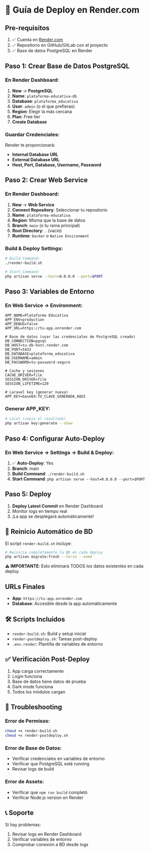 # 🚀 Guía de Deploy en Render.com

## Pre-requisitos
1. ✅ Cuenta en [Render.com](https://render.com)
2. ✅ Repositorio en GitHub/GitLab con el proyecto
3. ✅ Base de datos PostgreSQL en Render

## Paso 1: Crear Base de Datos PostgreSQL

### En Render Dashboard:
1. **New** → **PostgreSQL**
2. **Name**: `plataforma-educativa-db`
3. **Database**: `plataforma_educativa`
4. **User**: `admin` (o el que prefieras)
5. **Region**: Elegir la más cercana
6. **Plan**: Free tier
7. **Create Database**

### Guardar Credenciales:
Render te proporcionará:
- **Internal Database URL**
- **External Database URL** 
- **Host, Port, Database, Username, Password**

## Paso 2: Crear Web Service

### En Render Dashboard:
1. **New** → **Web Service**
2. **Connect Repository**: Seleccionar tu repositorio
3. **Name**: `plataforma-educativa`
4. **Region**: Misma que la base de datos
5. **Branch**: `main` (o tu rama principal)
6. **Root Directory**: `.` (vacío)
7. **Runtime**: `Docker` o `Native Environment`

### Build & Deploy Settings:
```bash
# Build Command:
./render-build.sh

# Start Command:
php artisan serve --host=0.0.0.0 --port=$PORT
```

## Paso 3: Variables de Entorno

### En Web Service → Environment:
```env
APP_NAME=Plataforma Educativa
APP_ENV=production
APP_DEBUG=false
APP_URL=https://tu-app.onrender.com

# Base de datos (usar las credenciales de PostgreSQL creado)
DB_CONNECTION=pgsql
DB_HOST=tu-db-host.render.com
DB_PORT=5432
DB_DATABASE=plataforma_educativa
DB_USERNAME=admin
DB_PASSWORD=tu-password-seguro

# Cache y sesiones
CACHE_DRIVER=file
SESSION_DRIVER=file
SESSION_LIFETIME=120

# Laravel key (generar nueva)
APP_KEY=base64:TU_CLAVE_GENERADA_AQUI
```

### Generar APP_KEY:
```bash
# Local (copia el resultado)
php artisan key:generate --show
```

## Paso 4: Configurar Auto-Deploy

### En Web Service → Settings → Build & Deploy:
1. ✅ **Auto-Deploy**: Yes
2. **Branch**: main
3. **Build Command**: `./render-build.sh`
4. **Start Command**: `php artisan serve --host=0.0.0.0 --port=$PORT`

## Paso 5: Deploy

1. **Deploy Latest Commit** en Render Dashboard
2. Monitor logs en tiempo real
3. ¡La app se desplegará automáticamente!

## 🔄 Reinicio Automático de BD

El script `render-build.sh` incluye:
```bash
# Reinicia completamente la BD en cada deploy
php artisan migrate:fresh --force --seed
```

**⚠️ IMPORTANTE**: Esto eliminará TODOS los datos existentes en cada deploy.

## URLs Finales

- **App**: `https://tu-app.onrender.com`
- **Database**: Accesible desde la app automáticamente

## 🛠️ Scripts Incluidos

- `render-build.sh`: Build y setup inicial
- `render-postdeploy.sh`: Tareas post-deploy
- `.env.render`: Plantilla de variables de entorno

## ✅ Verificación Post-Deploy

1. App carga correctamente
2. Login funciona
3. Base de datos tiene datos de prueba
4. Dark mode funciona
5. Todos los módulos cargan

## 🔧 Troubleshooting

### Error de Permisos:
```bash
chmod +x render-build.sh
chmod +x render-postdeploy.sh
```

### Error de Base de Datos:
- Verificar credenciales en variables de entorno
- Verificar que PostgreSQL esté running
- Revisar logs de build

### Error de Assets:
- Verificar que `npm run build` completó
- Verificar Node.js version en Render

## 📞 Soporte

Si hay problemas:
1. Revisar logs en Render Dashboard
2. Verificar variables de entorno
3. Comprobar conexión a BD desde logs
